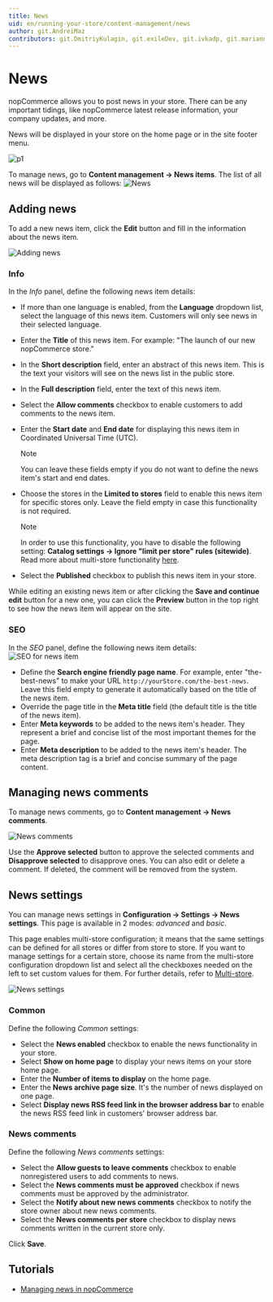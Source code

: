 ```yaml
---
title: News
uid: en/running-your-store/content-management/news
author: git.AndreiMaz
contributors: git.DmitriyKulagin, git.exileDev, git.ivkadp, git.mariannk
---
```


# News

nopCommerce allows you to post news in your store. There can be any important tidings, like nopCommerce latest release information, your company updates, and more.

News will be displayed in your store on the home page or in the site footer menu.

![p1](_static/news/news_1.png)

To manage news, go to **Content management → News items**. The list of all news will be displayed as follows:
![News](_static/news/list.jpg)

## Adding news

To add a new news item, click the **Edit** button and fill in the information about the news item.

![Adding news](_static/news/add-new.jpg)

### Info

In the *Info* panel, define the following news item details:

- If more than one language is enabled, from the **Language** dropdown list, select the language of this news item. Customers will only see news in their selected language.
- Enter the **Title** of this news item. For example: "The launch of our new nopCommerce store."
- In the **Short description** field, enter an abstract of this news item. This is the text your visitors will see on the news list in the public store.
- In the **Full description** field, enter the text of this news item.
- Select the **Allow comments** checkbox to enable customers to add comments to the news item.

- Enter the **Start date** and **End date** for displaying this news item in Coordinated Universal Time (UTC).

  > [!NOTE]
  >
  > You can leave these fields empty if you do not want to define the news item's start and end dates.

- Choose the stores in the **Limited to stores** field to enable this news item for specific stores only. Leave the field empty in case this functionality is not required.

  > [!NOTE]
  >
  > In order to use this functionality, you have to disable the following setting: **Catalog settings → Ignore "limit per store" rules (sitewide)**. Read more about multi-store functionality [here](xref:en/getting-started/advanced-configuration/multi-store).

- Select the **Published** checkbox to publish this news item in your store.

While editing an existing news item or after clicking the **Save and continue edit** button for a new one, you can click the **Preview** button in the top right to see how the news item will appear on the site.

### SEO

In the *SEO* panel, define the following news item details:
![SEO for news item](_static/news/seo.jpg)

- Define the **Search engine friendly page name**. For example, enter "the-best-news" to make your URL `http://yourStore.com/the-best-news`. Leave this field empty to generate it automatically based on the title of the news item.
- Override the page title in the **Meta title** field (the default title is the title of the news item).
- Enter **Meta keywords** to be added to the news item's header. They represent a brief and concise list of the most important themes for the page.
- Enter **Meta description** to be added to the news item's header. The meta description tag is a brief and concise summary of the page content.

## Managing news comments

To manage news comments, go to **Content management → News comments**.

![News comments](_static/news/news-comments.jpg)

Use the **Approve selected** button to approve the selected comments and **Disapprove selected** to disapprove ones.
You can also edit or delete a comment. If deleted, the comment will be removed from the system.

## News settings

You can manage news settings in **Configuration → Settings → News settings**. This page is available in 2 modes: *advanced* and *basic*.

This page enables multi-store configuration; it means that the same settings can be defined for all stores or differ from store to store. If you want to manage settings for a certain store, choose its name from the multi-store configuration dropdown list and select all the checkboxes needed on the left to set custom values for them. For further details, refer to [Multi-store](xref:en/getting-started/advanced-configuration/multi-store).

![News settings](_static/news/news-settings.jpg)

### Common

Define the following *Common* settings:

- Select the **News enabled** checkbox to enable the news functionality in your store.
- Select **Show on home page** to display your news items on your store home page.
- Enter the **Number of items to display** on the home page.
- Enter the **News archive page size**. It's the number of news displayed on one page.
- Select **Display news RSS feed link in the browser address bar** to enable the news RSS feed link in customers' browser address bar.

### News comments

Define the following *News comments* settings:

- Select the **Allow guests to leave comments** checkbox to enable nonregistered users to add comments to news.
- Select the **News comments must be approved** checkbox if news comments must be approved by the administrator.
- Select the **Notify about new news comments** checkbox to notify the store owner about new news comments.
- Select the **News comments per store** checkbox to display news comments written in the current store only.

Click **Save**.

## Tutorials

- [Managing news in nopCommerce](https://www.youtube.com/watch?v=ztLlRXvBQK4)

